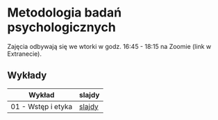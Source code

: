 # Metodologia badań psychologicznych

Zajęcia odbywają się we wtorki w godz. 16:45 - 18:15 na Zoomie (link w Extranecie).

## Wykłady

Wykład | slajdy
------ | --------
01 - Wstęp i etyka | [slajdy](l01.html)

<!-- 
02 - Hipotezy, zmienne i inne podstawowe pojęcia | [slajdy](w02.html)
03 - Różnice pomiędzy grupami i korelacje | [slajdy](w03_old.html)
04 - Eksperymenty | [slajdy](w04.html)
05 - Plany badawcze | [slajdy](w05.html)
06 - Etyka w badaniach | [slajdy](w06.html)
07 - Komunikacja w nauce | [slajdy](w07.html) -->
